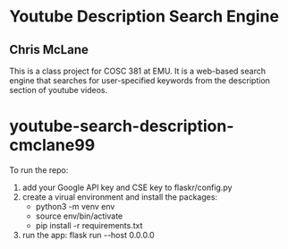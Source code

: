 # Youtube Description Search Engine
## Chris McLane
This is a class project for COSC 381 at EMU. It is a web-based search engine that searches for user-specified keywords from the description section of youtube videos.

# youtube-search-description-cmclane99
To run the repo:
1. add your Google API key and CSE key to flaskr/config.py
2. create a virual environment and install the packages:
    - python3 -m venv env
    - source env/bin/activate
    - pip install -r requirements.txt
3. run the app: flask run --host 0.0.0.0